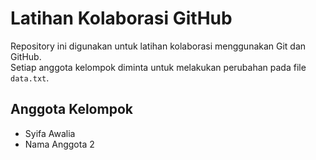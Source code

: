 # Latihan Kolaborasi GitHub

Repository ini digunakan untuk latihan kolaborasi menggunakan Git dan GitHub.  
Setiap anggota kelompok diminta untuk melakukan perubahan pada file `data.txt`.

## Anggota Kelompok
- Syifa Awalia 
- Nama Anggota 2